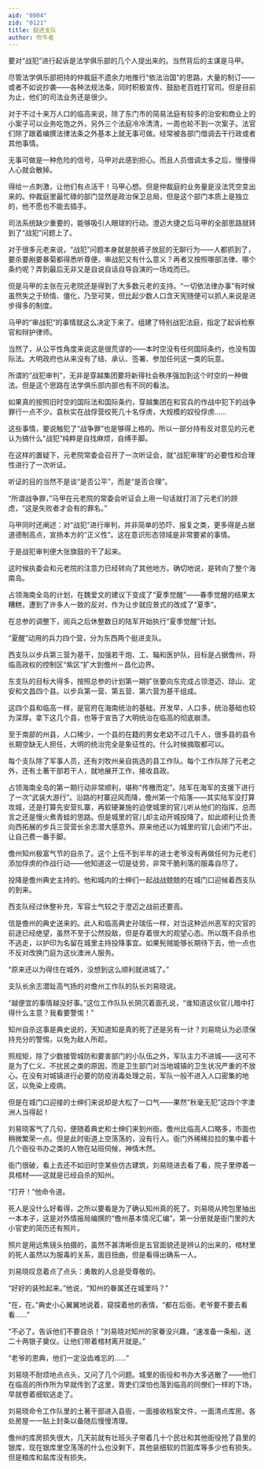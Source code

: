 ```yaml
---
aid: "0004"
zid: "0121"
title: 挺进支队
author: 吹牛者
---
```


要对“战犯”进行起诉是法学俱乐部的几个人提出来的。当然背后的主谋是马甲。

尽管法学俱乐部把持的仲裁庭不遗余力地推行“依法治国”的思路，大量的制订——或者不如说抄袭——各种法规法条，同时积极宣传、鼓励老百姓打官司。但是目前为止，他们的司法业务还是很少。

对于不过十来万人口的临高来说，除了东门市的简易法庭有较多的治安和商业上的小案子可以业务吃饱之外，另外三个法庭冷冷清清，一周也轮不到一次案子。法官们除了跟着编撰法律法条之外基本上就无事可做。经常被各部门借调去干行政或者其他事情。

无事可做是一种危险的信号，马甲对此感到担心。而且人员借调太多之后，慢慢得人心就会散掉。

得给一点刺激，让他们有点活干！马甲心想。但是仲裁庭的业务量是没法凭空变出来的。仲裁庭里最忙碌的部门显然是政治保卫总局，但是这个部门本质上是独立的，他不愿也不能去插手。

司法系统缺少重要的，能够吸引人眼球的行动。澄迈大捷之后马甲的全部思路就转到了“战犯”问题上了。

对于很多元老来说，“战犯”问题本身就是脱裤子放屁的无聊行为——人都抓到了，要杀要剐要暴菊都得悉听尊便，审战犯又有什么意义？再者又按照哪部法律、哪个条约呢？弄到最后无非又是自说自话自导自演的一场戏而已。

但是马甲的主张在元老院还是得到了大多数元老的支持。“一切依法律办事”有时候虽然失之于矫情、僵化，乃至可笑，但比起少数人口含天宪随便可以抓人来说是进步得多的制度。

马甲的“审战犯”的事情就这么决定下来了。组建了特别战犯法庭，指定了起诉检察官和辩护律师。

当然了，从公平性角度来说这是很荒谬的——本时空没有任何国际条约，也没有国际法。大明政府也从来没有了结、承认、签署、参加任何这一类的玩意。

所谓的“战犯审判”，无非是穿越集团要将新得社会秩序强加到这个时空的一种做法。但是这个思路在法学俱乐部内部也有不同的看法。

如果真的按照旧时空的国际法和国际条约，穿越集团在和官兵的作战中犯下的战争罪行一点不少。袁秋实在战俘营绞死几十名俘虏，大规模的奴役俘虏……

这些事情，要说触犯了“战争罪”也是够得上格的。所以一部分持有反对意见的元老认为搞什么“战犯”纯粹是自找麻烦，自缚手脚。

在这样的置疑下，元老院常委会召开了一次听证会，就“战犯审理”的必要性和合理性进行了一次听证。

听证的目的当然不是谈“是否公平”，而是“是否合理”。

“所谓战争罪，”马甲在元老院的常委会听证会上用一句话就打消了元老们的顾虑，“这是失败者才会有的罪名。”

马甲同时还阐述：对“战犯”进行审判，并非简单的恐吓、报复之类，更多得是占据道德制高点，宣扬本方的“正义性”。这在意识形态领域是非常要紧的事情。

于是战犯审判便大张旗鼓的干了起来。

这时候执委会和元老院的注意力已经转向了其他地方。确切地说，是转向了整个海南岛。

占领海南全岛的计划，在魏爱文的建议下变成了“夏季觉醒”——春季觉醒的结果太糟糕，遭到了许多人一致的反对，作为让步就应景式的改成了“夏季”。

在总参的调整下，阅兵之后休整数日的陆军开始执行“夏季觉醒”计划。

“夏醒”动用的兵力四个营，分为东西两个挺进支队。

西支队以步兵第三营为基干，加强若干炮、工、辎和医护队，目标是占据儋州，将临高政权的控制区“紫区”扩大到儋州－昌化边界。

东支队的目标大得多，按照总参的计划第一期扩张要向东完成占领澄迈、琼山、定安和文昌四个县。以步兵第一营、第五营、第六营为基干组成。

这四个县和临高一样，是官府在海南统治的基础，开发早，人口多，统治基础也较为深厚。拿下这几个县，也等于宣告了大明统治在临高的彻底崩溃。

至于南部的州县，人口稀少，一个县的在籍的男女老幼不过几千人，很多县的县令长期空缺无人担任，大明的统治完全是象征性的。什么时候摘取都可以。

每个支队除了军事人员，还有刘牧州亲自挑选的县工作队。每个工作队除了元老之外，还有土著干部若干人，就地展开工作，接收县政。

占领海南全岛的第一期行动非常顺利，堪称“传檄而定”。陆军在海军的支援下进行了一次“武装大游行”。沿路的村寨迎风而降，儋州第一个陷落——其实陆军没打算攻城，还是打算先安营扎寨，再软硬兼施的迫使城里的官儿听从他们的指挥，总而言之还是慢火煮青蛙的思路。但是城里的官儿却主动开城投降了。如此顺利让负责向西拓展的步兵三营营长余志潜大感意外。原来他还以为城里的官儿会闭门不出，让自己费一番手脚。

儋州知州极富气节的自杀了。这个上任不到半年的进士老爷没有再做任何为元老们添加俘虏的作战行动——他知道这一切是徒劳，非常干脆利落的服毒自尽了。

投降是儋州典史主持的。他和城内的士绅们一起战战兢兢的在城门口迎候着西支队的到来。

西支队经过休整补充，军容士气较之于澄迈之战前还要高。

信是儋州的典史送来的。此人和临高典史孙瑞伍一样，对当这种远州恶军的灾官的前途已经绝望，虽然不至于公然投敌，但是存着很大的观望心态。所以既不自杀也不逃走，以护印为名留在城里主持投降事宜。如果髡贼能够长期待下去，他一点也不反对改换门庭为这伙澳洲人服务。

“原来还以为得住在城外，没想到这么顺利就进城了。”

支队长余志潜趾高气扬的对儋州工作队的队长刘易晓说。

“越便宜的事情越没好事。”这位工作队队长阴沉着面孔说，“谁知道这伙官儿暗中打得什么主意？我看要警惕！”

知州自杀这事是典史说的，天知道知是真的死了还是另有一计？刘易晓认为必须保持充分的警惕，以免为敌人所趁。

照规矩，除了少数接管城防和要害部门的小队伍之外，军队主力不进城——这可不是为了仁义、不扰民之类的原因，而是卫生部门对当地城镇的卫生状况严重的不放心。在没有对城镇进行必要的防疫消毒处理之前，军队一般不进入人口密集的地区，以免染上疫病。

但是在城门口迎接的士绅们来说却是大松了一口气——果然“秋毫无犯”这四个字澳洲人当得起！

刘易晓客气了几句，便随着典史和士绅们来到州衙。儋州比临高人口略多，市面也稍微繁荣一点。但是此时街道上空荡荡的，没有行人。衙门外稀稀拉拉的集中着十几个衙役书办之类的人物在站班伺候，神情木然。

衙门很破，看上去还不如旧时空某些仿古建筑，刘易晓进去看了看，院子里停着一具棺材——这就是已经自杀的知州。

“打开！”他命令道。

死人是没什么好看得，之所以要看是为了确认知州真的死了。刘易晓从挎包里抽出一本本子，这是对外情报局编撰的“儋州基本情况汇编”。第一分册就是衙门里的大小官吏的简历还有照片。

照片是用远焦镜头拍摄的，虽然不甚清晰但是五官面貌还是辨认的出来的，棺材里的死人虽然以为服毒的关系，面目扭曲，但是看得出确系一人。

刘易晓叹息着点了点头：勇敢的人总是受尊敬的。

“好好的装殓起来。”他说，“知州的眷属还在城里吗？”

“在，在。”典史小心翼翼地说着，窥探着他的表情，“都在后衙。老爷要不要去看看……”

“不必了。告诉他们不要自杀！”刘易晓对知州的家眷没兴趣，“速准备一条船，送二十两银子奠仪。让他们带着棺材离开就是。”

“老爷的恩典，他们一定没齿难忘的……”

刘易晓不耐烦地点点头，又问了几个问题。城里的衙役和书办大多逃散了——他们在临高的所作所为早就传到了这里，胥吏们深怕也落到临高的同僚们一样的下场，早就卷着细软逃走了。

刘易晓命令工作队里的土著干部进入县衙，一面接收档案文件，一面清点库房。各处房屋一一贴上封条以备随后慢慢清理。

儋州的库房损失很大，几天前就有壮班头子带着几十个民壮和其他衙役抢了县里的银库，现在银库里空荡荡的什么也没剩下，其他装细软的罚脏库等多少也有损失。但是粮库和盐库没有损失。
